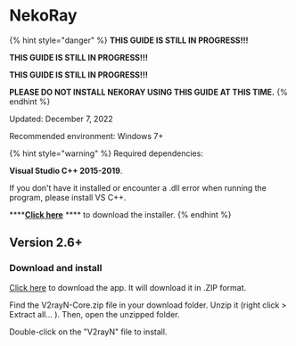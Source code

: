 # NekoRay

{% hint style="danger" %}
**THIS GUIDE IS STILL IN PROGRESS!!!**

**THIS GUIDE IS STILL IN PROGRESS!!!**

**THIS GUIDE IS STILL IN PROGRESS!!!**

**PLEASE DO NOT INSTALL NEKORAY USING THIS GUIDE AT THIS TIME.**
{% endhint %}



Updated: December 7, 2022

Recommended environment:  Windows 7+

{% hint style="warning" %}
Required dependencies:

**Visual Studio C++ 2015-2019**.

If you don't have it installed or encounter a .dll error when running the program, please install VS C++.

****[**Click here**](https://support.microsoft.com/en-gb/topic/microsoft-net-framework-4-8-offline-installer-for-windows-9d23f658-3b97-68ab-d013-aa3c3e7495e0) **** to download the installer.
{% endhint %}

## Version 2.6+

### Download and install

[Click here](https://wannaflix-sz-edge.b-cdn.net/v2rayN-Core-5.36.zip) to download the app. It will download it in .ZIP format.

Find the V2rayN-Core.zip file in your download folder. Unzip it (right click > Extract all... ). Then, open the unzipped folder.&#x20;

Double-click on the "V2rayN" file to install.

